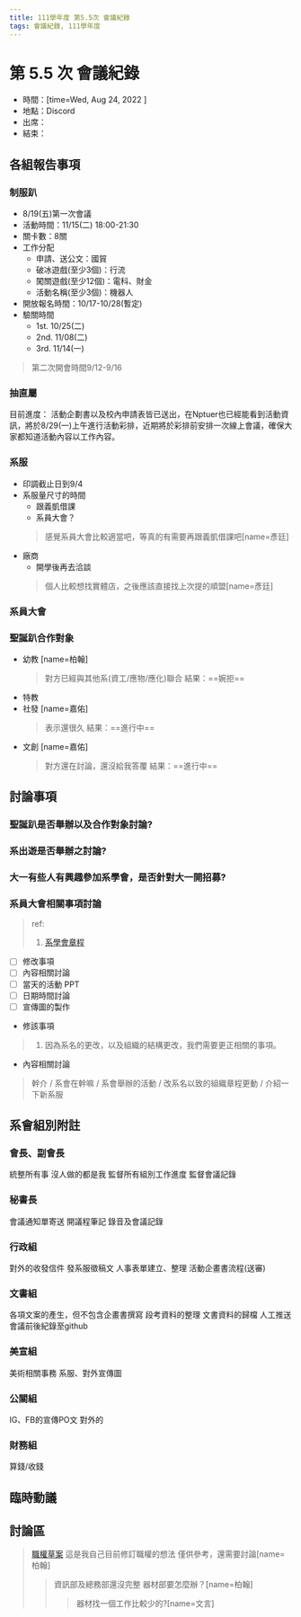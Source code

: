 ```yaml
---
title: 111學年度 第5.5次 會議紀錄
tags: 會議紀錄, 111學年度
---
```


# 第 5.5 次 會議紀錄
- 時間：[time=Wed, Aug 24, 2022 ]
- 地點：Discord
- 出席：
- 結束：

## 各組報告事項

### 制服趴
- 8/19(五)第一次會議
- 活動時間：11/15(二) 18:00-21:30
- 關卡數：8關
- 工作分配
  - 申請、送公文：國貿
  - 破冰遊戲(至少3個)：行流
  - 闖關遊戲(至少12個)：電科、財金
  - 活動名稱(至少3個)：機器人
- 開放報名時間：10/17-10/28(暫定)
- 驗關時間
  - 1st. 10/25(二)
  - 2nd. 11/08(二)
  - 3rd. 11/14(一)
> 第二次開會時間9/12-9/16

### 抽直屬
目前進度：
活動企劃書以及校內申請表皆已送出，在Nptuer也已經能看到活動資訊，將於8/29(一)上午進行活動彩排，近期將於彩排前安排一次線上會議，確保大家都知道活動內容以工作內容。

### 系服

- 印調截止日到9/4
- 系服量尺寸的時間
  - 跟義凱借課
  - 系員大會？
  > 感覺系員大會比較適當吧，等真的有需要再跟義凱借課吧[name=彥廷]
- 廠商
  - 開學後再去洽談
  > 個人比較想找實體店，之後應該直接找上次提的順盟[name=彥廷]

### 系員大會

### 聖誕趴合作對象
- 幼教 [name=柏翰]
  > 對方已經與其他系(資工/應物/應化)聯合
  > 結果：==婉拒==
- 特教
- 社發 [name=嘉佑]
  >表示還很久
  >結果：==進行中==
- 文創 [name=嘉佑]
  >對方還在討論，還沒給我答覆
  >結果：==進行中==

## 討論事項

### 聖誕趴是否舉辦以及合作對象討論?

### 系出遊是否舉辦之討論?

### 大一有些人有興趣參加系學會，是否針對大一開招募?

### 系員大會相關事項討論
> ref:
> 1. [系學會章程](https://drive.google.com/drive/folders/0B4CuTZJjIjDCfkZubURZaHNSRUlUbmZreTR3TVozY2FHcEdLZDl3Ml93WmdFSlhrUDZVSTg?resourcekey=0-h-JULg_e0nUpjWJQNlF8sQ&usp=sharing)

- [ ] 修改事項
- [ ] 內容相關討論
- [ ] 當天的活動 PPT
- [ ] 日期時間討論
- [ ] 宣傳圖的製作

<!-- -->
- 修該事項
> 1. 因為系名的更改，以及組織的結構更改，我們需要更正相關的事項。

- 內容相關討論
> 幹介 / 系會在幹嘛 / 系會舉辦的活動 / 改系名以致的組織章程更動 / 介紹一下新系服

## 系會組別附註

### 會長、副會長
統整所有事
沒人做的都是我
監督所有組別工作進度
監督會議記錄
### 秘書長
會議通知單寄送
開議程筆記
錄音及會議記錄
### 行政組
對外的收發信件
發系服徵稿文
人事表單建立、整理
活動企畫書流程(送審)
### 文書組
各項文案的產生，但不包含企畫書撰寫
段考資料的整理
文書資料的歸檔
人工推送會議前後紀錄至github
### 美宣組
美術相關事務
系服、對外宣傳圖
### 公關組
IG、FB的宣傳PO文
對外的
### 財務組
算錢/收錢

## 臨時動議


## 討論區
> [職權草案](https://docs.google.com/document/d/1xPLOlPlWMaWZicPFO_-g1H4mUw53ni4C/edit?usp=sharing&ouid=105363968312354346616&rtpof=true&sd=true)
> 這是我自己目前修訂職權的想法
> 僅供參考，還需要討論[name=柏翰]
> > 資訊部及總務部還沒完整
> > 器材部要怎麼辦？[name=柏翰]
> > >器材找一個工作比較少的?[name=文言]